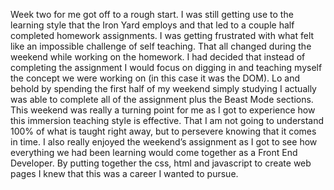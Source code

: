 Week two for me got off to a rough start. I was still getting use to the learning style that the Iron Yard employs and that led to a couple half completed homework assignments. I was getting frustrated with what felt like an impossible challenge of self teaching. That all changed during the weekend while working on the homework. I had decided that instead of completing the assignment I would focus on digging in and teaching myself the concept we were working on (in this case it was the DOM). Lo and behold by spending the first half of my weekend simply studying I actually was able to complete all of the assignment plus the Beast Mode sections.
This weekend was really a turning point for me as I got to experience how this immersion teaching style is effective. That I am not going to understand 100% of what is taught right away, but to persevere knowing that it comes in time. I also really enjoyed the weekend’s assignment as I got to see how everything we had been learning would come together as a Front End Developer. By putting together the css, html and javascript to create web pages I knew that this was a career I wanted to pursue.
